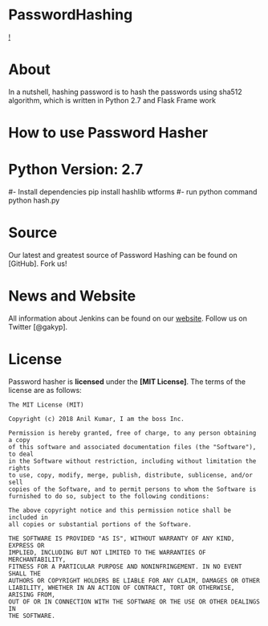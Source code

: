 # PasswordHashing
[!][website]

# About
In a nutshell, hashing password is to hash the passwords using sha512 algorithm, which is written in Python 2.7 and Flask Frame work

# How to use Password Hasher
# Python Version: 2.7
#- Install dependencies
  pip install hashlib wtforms
#- run python command
  python hash.py


# Source
Our latest and greatest source of Password Hashing can be found on [GitHub]. Fork us!

# News and Website
All information about Jenkins can be found on our [website]. Follow us on Twitter [@gakyp].

# License
Password hasher is **licensed** under the **[MIT License]**. The terms of the license are as follows:

    The MIT License (MIT)

    Copyright (c) 2018 Anil Kumar, I am the boss Inc.

    Permission is hereby granted, free of charge, to any person obtaining a copy
    of this software and associated documentation files (the "Software"), to deal
    in the Software without restriction, including without limitation the rights
    to use, copy, modify, merge, publish, distribute, sublicense, and/or sell
    copies of the Software, and to permit persons to whom the Software is
    furnished to do so, subject to the following conditions:

    The above copyright notice and this permission notice shall be included in
    all copies or substantial portions of the Software.

    THE SOFTWARE IS PROVIDED "AS IS", WITHOUT WARRANTY OF ANY KIND, EXPRESS OR
    IMPLIED, INCLUDING BUT NOT LIMITED TO THE WARRANTIES OF MERCHANTABILITY,
    FITNESS FOR A PARTICULAR PURPOSE AND NONINFRINGEMENT. IN NO EVENT SHALL THE
    AUTHORS OR COPYRIGHT HOLDERS BE LIABLE FOR ANY CLAIM, DAMAGES OR OTHER
    LIABILITY, WHETHER IN AN ACTION OF CONTRACT, TORT OR OTHERWISE, ARISING FROM,
    OUT OF OR IN CONNECTION WITH THE SOFTWARE OR THE USE OR OTHER DEALINGS IN
    THE SOFTWARE.
[website]: https://Codeanil.github.io/IamAnil/
